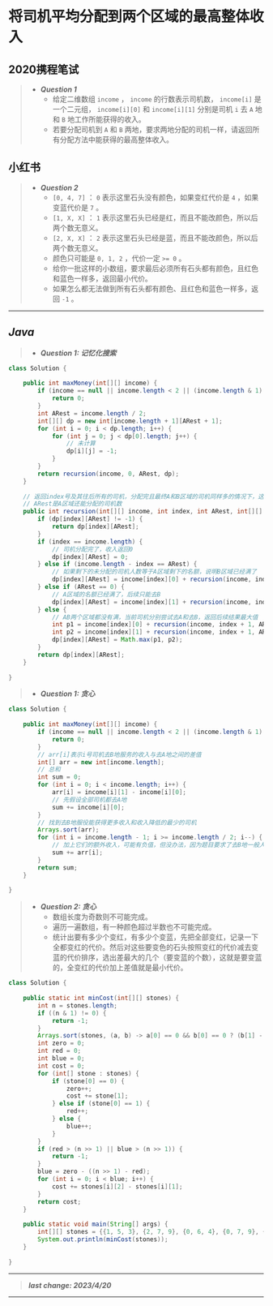 # 将司机平均分配到两个区域的最高整体收入

## 2020携程笔试

> - ***Question 1***
>   - 给定二维数组 `income` ， `income` 的行数表示司机数， `income[i]` 是一个二元组， `income[i][0]` 和 `income[i][1]` 分别是司机 `i` 去 `A` 地和 `B` 地工作所能获得的收入。
>   - 若要分配司机到 `A` 和 `B` 两地，要求两地分配的司机一样，请返回所有分配方法中能获得的最高整体收入。

## 小红书

> - ***Question 2***
>   - `[0, 4, 7]` ： `0` 表示这里石头没有颜色，如果变红代价是 `4` ，如果变蓝代价是 `7` 。
>   - `[1, X, X]` ： `1` 表示这里石头已经是红，而且不能改颜色，所以后两个数无意义。
>   - `[2, X, X]` ： `2` 表示这里石头已经是蓝，而且不能改颜色，所以后两个数无意义。
>   - 颜色只可能是 `0, 1, 2` ，代价一定 `>= 0` 。
>   - 给你一批这样的小数组，要求最后必须所有石头都有颜色，且红色和蓝色一样多，返回最小代价。
>   - 如果怎么都无法做到所有石头都有颜色、且红色和蓝色一样多，返回 `-1` 。

---

## *Java*

> - ***Question 1: 记忆化搜索***

```java
class Solution {
    
    public int maxMoney(int[][] income) {
        if (income == null || income.length < 2 || (income.length & 1) != 0) {
            return 0;
        }
        int ARest = income.length / 2;
        int[][] dp = new int[income.length + 1][ARest + 1];
        for (int i = 0; i < dp.length; i++) {
            for (int j = 0; j < dp[0].length; j++) {
                // 未计算
                dp[i][j] = -1;
            }
        }
        return recursion(income, 0, ARest, dp);
    }
    
    // 返回index号及其往后所有的司机，分配完且最终A和B区域的司机同样多的情况下，这些司机能分配出的总体最大收入是多少。
    // ARest是A区域还能分配的司机数
    public int recursion(int[][] income, int index, int ARest, int[][] dp) {
        if (dp[index][ARest] != -1) {
            return dp[index][ARest];
        }
        if (index == income.length) {
            // 司机分配完了，收入返回0
            dp[index][ARest] = 0;
        } else if (income.length - index == ARest) {
            // 如果剩下的未分配的司机人数等于A区域剩下的名额，说明B区域已经满了
            dp[index][ARest] = income[index][0] + recursion(income, index + 1, ARest - 1, dp);
        } else if (ARest == 0) {
            // A区域的名额已经满了，后续只能去B
            dp[index][ARest] = income[index][1] + recursion(income, index + 1, 0, dp);
        } else {
            // AB两个区域都没有满，当前司机分别尝试去A和去B，返回后续结果最大值
            int p1 = income[index][0] + recursion(income, index + 1, ARest - 1, dp);
            int p2 = income[index][1] + recursion(income, index + 1, ARest, dp);
            dp[index][ARest] = Math.max(p1, p2);
        }
        return dp[index][ARest];
    }
    
}
```

> - ***Question 1: 贪心***

```java
class Solution {
    
    public int maxMoney(int[][] income) {
        if (income == null || income.length < 2 || (income.length & 1) != 0) {
            return 0;
        }
        // arr[i]表示i号司机去B地服务的收入与去A地之间的差值
        int[] arr = new int[income.length];
        // 总和
        int sum = 0;
        for (int i = 0; i < income.length; i++) {
            arr[i] = income[i][1] - income[i][0];
            // 先假设全部司机都去A地
            sum += income[i][0];
        }
        // 找到去B地服役能获得更多收入和收入降低的最少的司机
        Arrays.sort(arr);
        for (int i = income.length - 1; i >= income.length / 2; i--) {
            // 加上它们的额外收入，可能有负值，但没办法，因为题目要求了去B地一般人，但经过排序以后负值也是较小的了
            sum += arr[i];
        }
        return sum;
    }
    
}
```

> - ***Question 2: 贪心***
>   - 数组长度为奇数则不可能完成。
>   - 遍历一遍数组，有一种颜色超过半数也不可能完成。
>   - 统计出要有多少个变红，有多少个变蓝，先把全部变红，记录一下全都变红的代价。然后对这些要变色的石头按照变红的代价减去变蓝的代价排序，选出差最大的几个（要变蓝的个数），这就是要变蓝的，全变红的代价加上差值就是最小代价。

```java
class Solution {
    
    public static int minCost(int[][] stones) {
        int n = stones.length;
        if ((n & 1) != 0) {
            return -1;
        }
        Arrays.sort(stones, (a, b) -> a[0] == 0 && b[0] == 0 ? (b[1] - b[2] - a[1] + a[2]) : (a[0] - b[0]));
        int zero = 0;
        int red = 0;
        int blue = 0;
        int cost = 0;
        for (int[] stone : stones) {
            if (stone[0] == 0) {
                zero++;
                cost += stone[1];
            } else if (stone[0] == 1) {
                red++;
            } else {
                blue++;
            }
        }
        if (red > (n >> 1) || blue > (n >> 1)) {
            return -1;
        }
        blue = zero - ((n >> 1) - red);
        for (int i = 0; i < blue; i++) {
            cost += stones[i][2] - stones[i][1];
        }
        return cost;
    }
    
    public static void main(String[] args) {
        int[][] stones = {{1, 5, 3}, {2, 7, 9}, {0, 6, 4}, {0, 7, 9}, {0, 2, 1}, {0, 5, 9}};
        System.out.println(minCost(stones));
    }
    
}
```

---

> ***last change: 2023/4/20***

---
